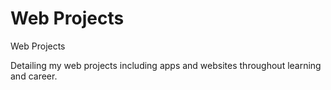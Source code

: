 # Web Projects
Web Projects

Detailing my web projects including apps and websites throughout learning and career. 
